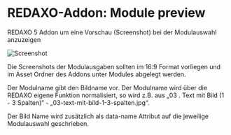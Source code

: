 # REDAXO-Addon: Module preview

REDAXO 5 Addon um eine Vorschau (Screenshot) bei der Modulauswahl anzuzeigen

![Screenshot](https://raw.githubusercontent.com/eaCe/module_preview/assets/module-preview.jpg)

Die Screenshots der Modulausgaben sollten im 16:9 Format vorliegen und im Asset Ordner des Addons unter Modules abgelegt werden.

Der Modulname gibt den Bildname vor. Der Modulname wird über die REDAXO eigene Funktion normalisiert, so wird z.B. aus „03 . Text mit Bild (1 - 3 Spalten)“ - „03-text-mit-bild-1-3-spalten.jpg“. 

Der Bild Name wird zusätzlich als data-name Attribut auf die jeweilige Modulauswahl geschrieben.
